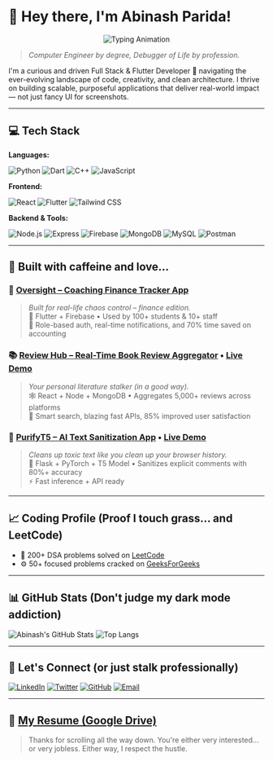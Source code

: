 # 👋 Hey there, I'm Abinash Parida!

<!-- ✅ DO NOT wrap in triple backticks! -->

<p align="center">
  <img src="https://readme-typing-svg.demolab.com?font=Fira+Code&duration=2000&pause=500&color=00F7FF&center=true&vCenter=true&multiline=true&width=435&height=60&lines=Hustling+🚀;Coding+💻;Grinding+🔥;Improving+📈;Learning+📚;Building+Projects+🛠️;Debugging+Life+😅" alt="Typing Animation" />
</p>

> *Computer Engineer by degree, Debugger of Life by profession.*

I'm a curious and driven Full Stack & Flutter Developer 🚀 navigating the ever-evolving landscape of code, creativity, and clean architecture. I thrive on building scalable, purposeful applications that deliver real-world impact — not just fancy UI for screenshots.

---

## 💻 Tech Stack

**Languages:**  

![Python](https://img.shields.io/badge/Python-3776AB?style=for-the-badge&logo=python&logoColor=white) 
![Dart](https://img.shields.io/badge/Dart-0175C2?style=for-the-badge&logo=dart&logoColor=white) 
![C++](https://img.shields.io/badge/C++-00599C?style=for-the-badge&logo=cplusplus&logoColor=white) 
![JavaScript](https://img.shields.io/badge/JavaScript-F7DF1E?style=for-the-badge&logo=javascript&logoColor=black)

**Frontend:**  

![React](https://img.shields.io/badge/React-20232A?style=for-the-badge&logo=react&logoColor=61DAFB)
![Flutter](https://img.shields.io/badge/Flutter-02569B?style=for-the-badge&logo=flutter&logoColor=white)
![Tailwind CSS](https://img.shields.io/badge/Tailwind-38B2AC?style=for-the-badge&logo=tailwind-css&logoColor=white)

**Backend & Tools:**  

![Node.js](https://img.shields.io/badge/Node.js-339933?style=for-the-badge&logo=nodedotjs&logoColor=white)
![Express](https://img.shields.io/badge/Express.js-000000?style=for-the-badge&logo=express&logoColor=white)
![Firebase](https://img.shields.io/badge/Firebase-FFCA28?style=for-the-badge&logo=firebase&logoColor=black)
![MongoDB](https://img.shields.io/badge/MongoDB-47A248?style=for-the-badge&logo=mongodb&logoColor=white)
![MySQL](https://img.shields.io/badge/MySQL-00758F?style=for-the-badge&logo=mysql&logoColor=white)
![Postman](https://img.shields.io/badge/Postman-FF6C37?style=for-the-badge&logo=postman&logoColor=white)

---

## 🧠 Built with caffeine and love...

### 🔧 [Oversight – Coaching Finance Tracker App](https://github.com/Abinash2004/Oversight)  
> *Built for real-life chaos control – finance edition.*  
📱 Flutter + Firebase • Used by 100+ students & 10+ staff  
🧾 Role-based auth, real-time notifications, and 70% time saved on accounting

### 📚 [Review Hub – Real-Time Book Review Aggregator](https://github.com/Abinash2004/ReviewHub) • [Live Demo](https://reviewhub-v62d.onrender.com/)  
> *Your personal literature stalker (in a good way).*  
🕸️ React + Node + MongoDB • Aggregates 5,000+ reviews across platforms  
🧠 Smart search, blazing fast APIs, 85% improved user satisfaction

### 🧼 [PurifyT5 – AI Text Sanitization App](https://github.com/Abinash2004/PurifyT5) • [Live Demo](https://mild-shoshanna-abinashparida-5307eebe.koyeb.app/)  
> *Cleans up toxic text like you clean up your browser history.*  
🤖 Flask + PyTorch + T5 Model • Sanitizes explicit comments with 80%+ accuracy  
⚡ Fast inference + API ready

---

## 📈 Coding Profile (Proof I touch grass... and LeetCode)

- 🧩 200+ DSA problems solved on [LeetCode](https://leetcode.com/u/abinash2004/)
- ⚙️ 50+ focused problems cracked on [GeeksForGeeks](https://www.geeksforgeeks.org/user/abinash2004/?ref=header_profile)

---

## 📊 GitHub Stats (Don't judge my dark mode addiction)

![Abinash's GitHub Stats](https://github-readme-stats.vercel.app/api?username=Abinash2004&show_icons=true&theme=radical)      ![Top Langs](https://github-readme-stats.vercel.app/api/top-langs/?username=Abinash2004&layout=compact&theme=radical)

---

## 🤝 Let's Connect (or just stalk professionally)

[![LinkedIn](https://img.shields.io/badge/LinkedIn-blue?style=for-the-badge&logo=linkedin&logoColor=white)](https://www.linkedin.com/in/abinashparida28/)
[![Twitter](https://img.shields.io/badge/Twitter-1DA1F2?style=for-the-badge&logo=twitter&logoColor=white)](https://x.com/abinash_p28)
[![GitHub](https://img.shields.io/badge/GitHub-100000?style=for-the-badge&logo=github&logoColor=white)](https://github.com/Abinash2004)
[![Email](https://img.shields.io/badge/Email-D14836?style=for-the-badge&logo=gmail&logoColor=white)](mailto:abinashparida2021@gmail.com)

---

## 📄 [My Resume (Google Drive)](https://drive.google.com/drive/folders/1VgBitIUK2R8K85HN0Burn4UkmG4lOsDt?usp=sharing)

> Thanks for scrolling all the way down. You're either very interested... or very jobless. Either way, I respect the hustle.
